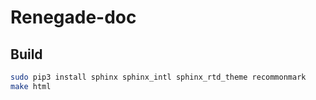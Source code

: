 # Renegade-doc

[](https://renegade-doc.readthedocs.io/en/latest/index.html)

## Build

```bash
sudo pip3 install sphinx sphinx_intl sphinx_rtd_theme recommonmark
make html

```
